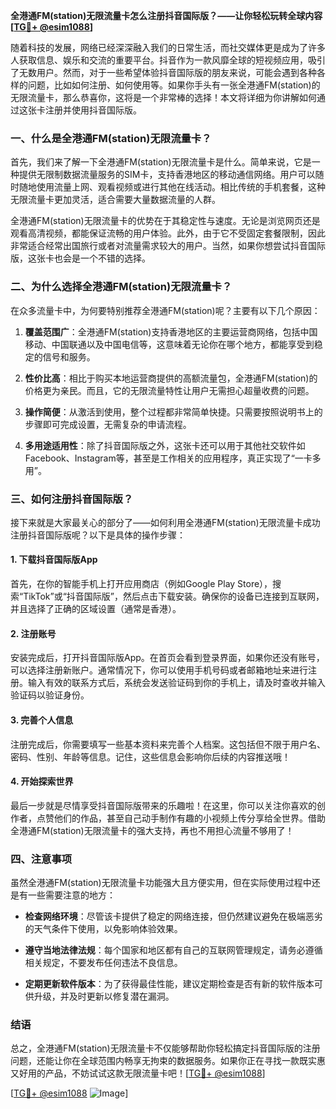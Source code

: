 **全港通FM(station)无限流量卡怎么注册抖音国际版？——让你轻松玩转全球内容[[TG💪+ @esim1088](https://t.me/s/esim1088)]**

随着科技的发展，网络已经深深融入我们的日常生活，而社交媒体更是成为了许多人获取信息、娱乐和交流的重要平台。抖音作为一款风靡全球的短视频应用，吸引了无数用户。然而，对于一些希望体验抖音国际版的朋友来说，可能会遇到各种各样的问题，比如如何注册、如何使用等。如果你手头有一张全港通FM(station)的无限流量卡，那么恭喜你，这将是一个非常棒的选择！本文将详细为你讲解如何通过这张卡注册并使用抖音国际版。

### 一、什么是全港通FM(station)无限流量卡？

首先，我们来了解一下全港通FM(station)无限流量卡是什么。简单来说，它是一种提供无限制数据流量服务的SIM卡，支持香港地区的移动通信网络。用户可以随时随地使用流量上网、观看视频或进行其他在线活动。相比传统的手机套餐，这种无限流量卡更加灵活，适合需要大量数据流量的人群。

全港通FM(station)无限流量卡的优势在于其稳定性与速度。无论是浏览网页还是观看高清视频，都能保证流畅的用户体验。此外，由于它不受固定套餐限制，因此非常适合经常出国旅行或者对流量需求较大的用户。当然，如果你想尝试抖音国际版，这张卡也会是一个不错的选择。

### 二、为什么选择全港通FM(station)无限流量卡？

在众多流量卡中，为何要特别推荐全港通FM(station)呢？主要有以下几个原因：

1. **覆盖范围广**：全港通FM(station)支持香港地区的主要运营商网络，包括中国移动、中国联通以及中国电信等，这意味着无论你在哪个地方，都能享受到稳定的信号和服务。
   
2. **性价比高**：相比于购买本地运营商提供的高额流量包，全港通FM(station)的价格更为亲民。而且，它的无限流量特性让用户无需担心超量收费的问题。

3. **操作简便**：从激活到使用，整个过程都非常简单快捷。只需要按照说明书上的步骤即可完成设置，无需复杂的申请流程。

4. **多用途适用性**：除了抖音国际版之外，这张卡还可以用于其他社交软件如Facebook、Instagram等，甚至是工作相关的应用程序，真正实现了“一卡多用”。

### 三、如何注册抖音国际版？

接下来就是大家最关心的部分了——如何利用全港通FM(station)无限流量卡成功注册抖音国际版呢？以下是具体的操作步骤：

#### 1. 下载抖音国际版App

首先，在你的智能手机上打开应用商店（例如Google Play Store），搜索“TikTok”或“抖音国际版”，然后点击下载安装。确保你的设备已连接到互联网，并且选择了正确的区域设置（通常是香港）。

#### 2. 注册账号

安装完成后，打开抖音国际版App。在首页会看到登录界面，如果你还没有账号，可以选择注册新账户。通常情况下，你可以使用手机号码或者邮箱地址来进行注册。输入有效的联系方式后，系统会发送验证码到你的手机上，请及时查收并输入验证码以验证身份。

#### 3. 完善个人信息

注册完成后，你需要填写一些基本资料来完善个人档案。这包括但不限于用户名、密码、性别、年龄等信息。记住，这些信息会影响你后续的内容推送哦！

#### 4. 开始探索世界

最后一步就是尽情享受抖音国际版带来的乐趣啦！在这里，你可以关注你喜欢的创作者，点赞他们的作品，甚至自己动手制作有趣的小视频上传分享给全世界。借助全港通FM(station)无限流量卡的强大支持，再也不用担心流量不够用了！

### 四、注意事项

虽然全港通FM(station)无限流量卡功能强大且方便实用，但在实际使用过程中还是有一些需要注意的地方：

- **检查网络环境**：尽管该卡提供了稳定的网络连接，但仍然建议避免在极端恶劣的天气条件下使用，以免影响体验效果。
  
- **遵守当地法律法规**：每个国家和地区都有自己的互联网管理规定，请务必遵循相关规定，不要发布任何违法不良信息。

- **定期更新软件版本**：为了获得最佳性能，建议定期检查是否有新的软件版本可供升级，并及时更新以修复潜在漏洞。

### 结语

总之，全港通FM(station)无限流量卡不仅能够帮助你轻松搞定抖音国际版的注册问题，还能让你在全球范围内畅享无拘束的数据服务。如果你正在寻找一款既实惠又好用的产品，不妨试试这款无限流量卡吧！[[TG💪+ @esim1088](https://t.me/s/esim1088)]

[[TG💪+ @esim1088](https://t.me/s/esim1088) ![Image](https://i.postimg.cc/4NQfJmqS/Snipaste-2025-05-13-00-14-12.png)]
